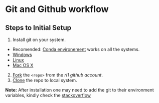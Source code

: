 # Git and Github workflow

## Steps to Initial Setup

1. Install git on your system.
  - Recomended: [Conda environement](https://anaconda.org/anaconda/git) works on all the systems.
  - [Windows](https://www.atlassian.com/git/tutorials/install-git#windows)
  - [Linux](https://www.atlassian.com/git/tutorials/install-git#linux)
  - [Mac OS X](https://www.atlassian.com/git/tutorials/install-git#mac-os-x)
2. [Fork](https://docs.github.com/en/github/getting-started-with-github/quickstart/fork-a-repo#fork-an-example-repository) the `<repo>` from the *ri1 github account*.
3. [Clone](https://docs.github.com/en/github/getting-started-with-github/quickstart/fork-a-repo#step-2-create-a-local-clone-of-your-fork) the repo to local system.

**Note:** After installation one may need to add the git to their environment variables, kindly check the [stackoverflow](https://stackoverflow.com/questions/26620312/git-installing-git-in-path-with-github-client-for-windows)
